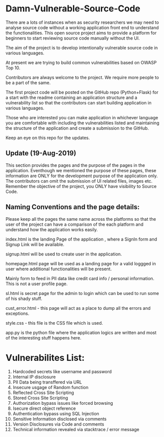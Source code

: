 # Damn-Vulnerable-Source-Code

There are a lots of instances when as security researchers we may need to analyse source code without a working application front end to understand the functionalities. This open source project aims to provide a platform for beginners to start reviewing source code manually without the UI.

The aim of the project is to develop intentionally vulnerable source code in various languages.

At present we are trying to build common vulnerabilities based on OWASP Top 10.

Contributors are always welcome to the project. We require more people to be a part of the same.

The first project code will be posted on the GitHub repo (Python+Flask) for a start with the readme containing an application structure and a vulnerability list so that the contributors can start building application in various languages.

Those who are interested you can make application in whichever language you are comfortable with including the vulnerabilities listed and maintaining the structure of the application and create a submission to the GitHub.

Keep an eye on this repo for the updates.


Update (19-Aug-2019)
---------------------

This section provides the pages and the purpose of the pages in the application. Eventhough we mentioned the purpose of these pages, these information are ONLY for the development purpose of the application only. The contributors can omit the submission of UI related files, images etc. Remember the objective of the project, you ONLY have visibility to Source Code. 

Naming Conventions and the page details: 
-----------------------------------------

Please keep all the pages the same name across the platforms so that the user of the project can have a comparison of the each platform and understand how the application works easily. 

index.html is the landing Page of the application , where a SignIn form and Signup Link will be available. 

signup.html will be used to create user in the application. 

homepage.html page will be used as a landing page for a valid loggged in user where additional functionalities will be present.

Mainly form to feed in PII data like credit card info / personal information. This is not a user profile page.

sl.html is secret page for the admin to login which can be used to run some of his shady stuff. 


cust_error.html - this page will act as a place to dump all the errors and exceptions.

style.css - this file is the CSS file which is used. 

app.py is the python file where the application logics are written and most of the interesting stuff happens here. 

# Vulnerabilites List: 

1. Hardcoded secrets like username and password
2. Internal IP disclosure
3. PII Data being transffered via URL
4. Insecure usgage of Random function
5. Reflected Cross Site Scripting
6. Stored Cross Site Scripting
7. Authorization bypass issues like forced browsing
8. Isecure direct object reference
9. Authentication bypass using SQL Injection
10. Sensitive Information disclosed via comments
11. Version Disclosures via Code and comments
12. Technical information revealed via stacktrace / error message

